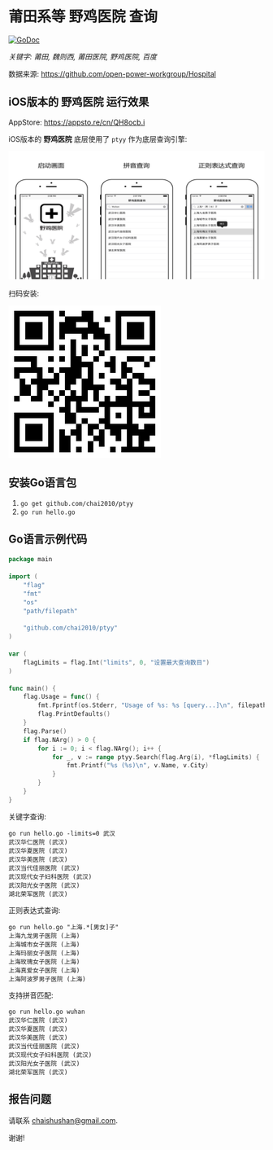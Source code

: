 # 莆田系等 野鸡医院 查询

[![GoDoc](https://godoc.org/github.com/chai2010/ptyy?status.svg)](https://godoc.org/github.com/chai2010/ptyy)

*关键字: 莆田, 魏则西, 莆田医院, 野鸡医院, 百度*


数据来源: https://github.com/open-power-workgroup/Hospital


## iOS版本的 **野鸡医院** 运行效果

AppStore: https://appsto.re/cn/QH8ocb.i

iOS版本的 **野鸡医院** 底层使用了 `ptyy` 作为底层查询引擎:

![](./ios-app/yjyy/misc/screenshots/yjyy-ios.png)

扫码安装:

![](./ios-app/yjyy/misc/appstore-yjyy.png)

## 安装Go语言包

1. `go get github.com/chai2010/ptyy`
2. `go run hello.go`

## Go语言示例代码

```Go
package main

import (
	"flag"
	"fmt"
	"os"
	"path/filepath"

	"github.com/chai2010/ptyy"
)

var (
	flagLimits = flag.Int("limits", 0, "设置最大查询数目")
)

func main() {
	flag.Usage = func() {
		fmt.Fprintf(os.Stderr, "Usage of %s: %s [query...]\n", filepath.Base(os.Args[0]), filepath.Base(os.Args[0]))
		flag.PrintDefaults()
	}
	flag.Parse()
	if flag.NArg() > 0 {
		for i := 0; i < flag.NArg(); i++ {
			for _, v := range ptyy.Search(flag.Arg(i), *flagLimits) {
				fmt.Printf("%s (%s)\n", v.Name, v.City)
			}
		}
	}
}
```

关键字查询:

```
go run hello.go -limits=0 武汉
武汉华仁医院 (武汉)
武汉华夏医院 (武汉)
武汉华美医院 (武汉)
武汉当代佳丽医院 (武汉)
武汉现代女子妇科医院 (武汉)
武汉阳光女子医院 (武汉)
湖北荣军医院 (武汉)
```

正则表达式查询:

```
go run hello.go "上海.*[男女]子"
上海九龙男子医院 (上海)
上海城市女子医院 (上海)
上海玛丽女子医院 (上海)
上海玫瑰女子医院 (上海)
上海真爱女子医院 (上海)
上海阿波罗男子医院 (上海)
```

支持拼音匹配:

```
go run hello.go wuhan
武汉华仁医院 (武汉)
武汉华夏医院 (武汉)
武汉华美医院 (武汉)
武汉当代佳丽医院 (武汉)
武汉现代女子妇科医院 (武汉)
武汉阳光女子医院 (武汉)
湖北荣军医院 (武汉)
```

## 报告问题

请联系 <chaishushan@gmail.com>.

谢谢!
